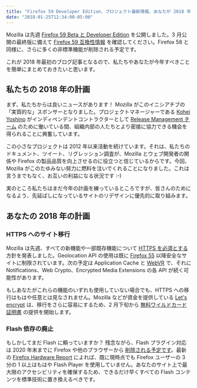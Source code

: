 ```yaml
---
title: "Firefox 59 Developer Edition、プロジェクト最新情報、あなたが 2018 年にすべき 2 つのこと"
date: "2018-01-25T12:34:00-05:00"
---
```

Mozilla は先週 [Firefox 59 Beta と Developer Edition](https://www.mozilla.org/firefox/channel/desktop/) を公開しました。3 月公開の最終版に備えて [Firefox 59 互換性情報](https://www.fxsitecompat.dev/ja/releases/59/) を確認してください。Firefox 58 と同様に、さらに多くの非標準機能が削除される予定です。

これが 2018 年最初のブログ記事となるので、私たちやあなたが今年すべきことを簡単にまとめておきたいと思います。

## 私たちの 2018 年の計画

まず、私たちからは良いニュースがあります！ Mozilla がこのイニシアチブの「実質的な」スポンサーとなりました。プロジェクトマネージャーである [Kohei Yoshino](https://github.com/kyoshino) がインディペンデントコントラクターとして [Release Management チーム](https://release.mozilla.org/) のために働いている間、組織内部の人たちとより密接に協力できる機会を得られることに興奮しています。

この小さなプロジェクトは 2012 年以来活動を続けています。それは、私たちのドキュメント、ツイート、リグレッション調査が、Mozilla とウェブ開発者の関係や Firefox の製品品質を向上させるのに役立つと信じているからです。今回、Mozilla がこのたゆみない努力に燃料を注いでくれることになりました。これは言うまでもなく、お互いの利益になる状況です :-)

実のところ私たちはまだ今年の計画を練っているところですが、皆さんのためになるよう、先延ばしになっているサイトのリデザインに優先的に取り組みます。

## あなたの 2018 年の計画

### HTTPS へのサイト移行

Mozilla は先週、すべての新機能や一部既存機能について [HTTPS を必須とする](https://blog.mozilla.org/security/2018/01/15/secure-contexts-everywhere/) 方針を発表しました。Geolocation API の使用は既に [Firefox 55](https://www.fxsitecompat.dev/ja/docs/2017/use-of-geolocation-api-is-now-limited-to-secure-sites/) 以降安全なサイトに制限されています。次の予定は Application Cache と [WebVR](https://www.fxsitecompat.dev/ja/docs/2017/webvr-can-no-longer-be-used-on-insecure-sites/) で、それに Notifications、Web Crypto、Encrypted Media Extensions の各 API が続く可能性があります。

もしあなたがこれらの機能のいずれも使用していない場合でも、HTTPS への移行はもはや任意とは見なされません。Mozilla などが資金を提供している [Let's encrypt](https://letsencrypt.org/) は、移行をさらに容易にするため、2 月下旬から [無料ワイルドカード証明書](https://letsencrypt.org/2017/07/06/wildcard-certificates-coming-jan-2018.html) の提供を開始します。

### Flash 依存の廃止

もしかしてまだ Flash に頼っていますか？ 残念ながら、Flash プラグイン対応は 2020 年末までに Firefox や他のブラウザーから [削除される予定です](https://blog.mozilla.org/futurereleases/2017/07/25/firefox-roadmap-flash-end-life/)。最新の [Firefox Hardware Report](https://hardware.metrics.mozilla.com/) によれば、既に現時点でも Firefox ユーザーの 3 分の 1 以上はもはや Flash Player を使用していません。あなたのサイト上で最大限のアクセシビリティを確保するため、できるだけ早くすべての Flash コンテンツを標準技術に置き換えるべきです。
